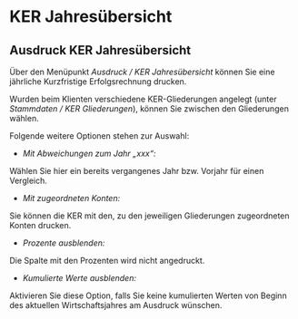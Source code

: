 # KER Jahresübersicht

## Ausdruck KER Jahresübersicht


Über den Menüpunkt *Ausdruck / KER Jahresübersicht* können Sie eine jährliche Kurzfristige Erfolgsrechnung drucken.

Wurden beim Klienten verschiedene KER-Gliederungen angelegt (unter *Stammdaten / KER Gliederungen*), können Sie zwischen den Gliederungen wählen.

Folgende weitere Optionen stehen zur Auswahl:

* *Mit Abweichungen zum Jahr „xxx“:*

Wählen Sie hier ein bereits vergangenes Jahr bzw. Vorjahr für einen Vergleich.

* *Mit zugeordneten Konten:*

Sie können die KER mit den, zu den jeweiligen Gliederungen zugeordneten Konten drucken.

* *Prozente ausblenden:*

Die Spalte mit den Prozenten wird nicht angedruckt.

* *Kumulierte Werte ausblenden:*

Aktivieren Sie diese Option, falls Sie keine kumulierten Werten von Beginn des aktuellen Wirtschaftsjahres am Ausdruck wünschen.
